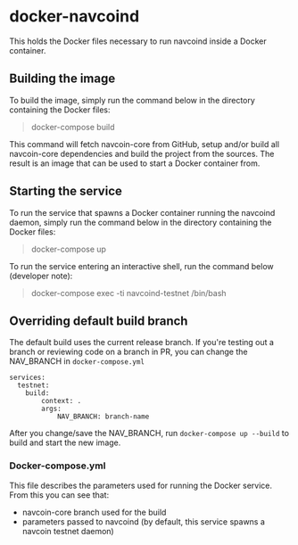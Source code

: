 # docker-navcoind
This holds the Docker files necessary to run navcoind inside a Docker container.

## Building the image
To build the image, simply run the command below in the directory containing the Docker files:

> docker-compose build

This command will fetch navcoin-core from GitHub, setup and/or build all navcoin-core dependencies and build the project from the sources. The result is an image that can be used to start a Docker container from.

## Starting the service
To run the service that spawns a Docker container running the navcoind daemon, simply run the command below in the directory containing the Docker files:

> docker-compose up

To run the service entering an interactive shell, run the command below (developer note):

> docker-compose exec -ti navcoind-testnet /bin/bash

## Overriding default build branch
The default build uses the current release branch. If you're testing out a branch or reviewing code on a branch in PR, you can change the NAV_BRANCH in `docker-compose.yml`

    services:
      testnet:
        build:
            context: .
            args:
                NAV_BRANCH: branch-name

After you change/save the NAV_BRANCH, run `docker-compose up --build` to build and start the new image.

### Docker-compose.yml
This file describes the parameters used for running the Docker service. From this you can see that:
- navcoin-core branch used for the build
- parameters passed to navcoind (by default, this service spawns a navcoin testnet daemon)
